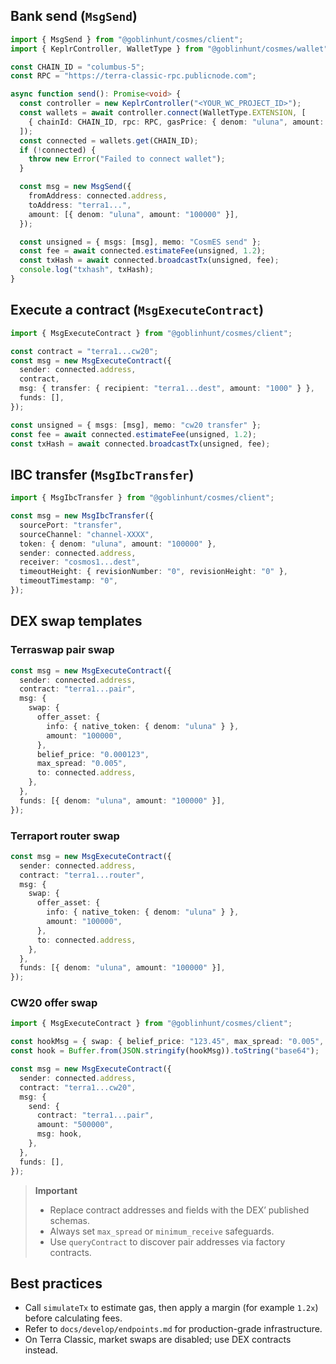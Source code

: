 ## Bank send (`MsgSend`)

```ts
import { MsgSend } from "@goblinhunt/cosmes/client";
import { KeplrController, WalletType } from "@goblinhunt/cosmes/wallet";

const CHAIN_ID = "columbus-5";
const RPC = "https://terra-classic-rpc.publicnode.com";

async function send(): Promise<void> {
  const controller = new KeplrController("<YOUR_WC_PROJECT_ID>");
  const wallets = await controller.connect(WalletType.EXTENSION, [
    { chainId: CHAIN_ID, rpc: RPC, gasPrice: { denom: "uluna", amount: "28.325" } },
  ]);
  const connected = wallets.get(CHAIN_ID);
  if (!connected) {
    throw new Error("Failed to connect wallet");
  }

  const msg = new MsgSend({
    fromAddress: connected.address,
    toAddress: "terra1...",
    amount: [{ denom: "uluna", amount: "100000" }],
  });

  const unsigned = { msgs: [msg], memo: "CosmES send" };
  const fee = await connected.estimateFee(unsigned, 1.2);
  const txHash = await connected.broadcastTx(unsigned, fee);
  console.log("txhash", txHash);
}
```

## Execute a contract (`MsgExecuteContract`)

```ts
import { MsgExecuteContract } from "@goblinhunt/cosmes/client";

const contract = "terra1...cw20";
const msg = new MsgExecuteContract({
  sender: connected.address,
  contract,
  msg: { transfer: { recipient: "terra1...dest", amount: "1000" } },
  funds: [],
});

const unsigned = { msgs: [msg], memo: "cw20 transfer" };
const fee = await connected.estimateFee(unsigned, 1.2);
const txHash = await connected.broadcastTx(unsigned, fee);
```

## IBC transfer (`MsgIbcTransfer`)

```ts
import { MsgIbcTransfer } from "@goblinhunt/cosmes/client";

const msg = new MsgIbcTransfer({
  sourcePort: "transfer",
  sourceChannel: "channel-XXXX",
  token: { denom: "uluna", amount: "100000" },
  sender: connected.address,
  receiver: "cosmos1...dest",
  timeoutHeight: { revisionNumber: "0", revisionHeight: "0" },
  timeoutTimestamp: "0",
});
```

## DEX swap templates

### Terraswap pair swap

```ts
const msg = new MsgExecuteContract({
  sender: connected.address,
  contract: "terra1...pair",
  msg: {
    swap: {
      offer_asset: {
        info: { native_token: { denom: "uluna" } },
        amount: "100000",
      },
      belief_price: "0.000123",
      max_spread: "0.005",
      to: connected.address,
    },
  },
  funds: [{ denom: "uluna", amount: "100000" }],
});
```

### Terraport router swap

```ts
const msg = new MsgExecuteContract({
  sender: connected.address,
  contract: "terra1...router",
  msg: {
    swap: {
      offer_asset: {
        info: { native_token: { denom: "uluna" } },
        amount: "100000",
      },
      to: connected.address,
    },
  },
  funds: [{ denom: "uluna", amount: "100000" }],
});
```

### CW20 offer swap

```ts
import { MsgExecuteContract } from "@goblinhunt/cosmes/client";

const hookMsg = { swap: { belief_price: "123.45", max_spread: "0.005", to: connected.address } };
const hook = Buffer.from(JSON.stringify(hookMsg)).toString("base64");

const msg = new MsgExecuteContract({
  sender: connected.address,
  contract: "terra1...cw20",
  msg: {
    send: {
      contract: "terra1...pair",
      amount: "500000",
      msg: hook,
    },
  },
  funds: [],
});
```

> **Important**
>
> - Replace contract addresses and fields with the DEX’ published schemas.
> - Always set `max_spread` or `minimum_receive` safeguards.
> - Use `queryContract` to discover pair addresses via factory contracts.

## Best practices

- Call `simulateTx` to estimate gas, then apply a margin (for example `1.2x`) before calculating fees.
- Refer to `docs/develop/endpoints.md` for production-grade infrastructure.
- On Terra Classic, market swaps are disabled; use DEX contracts instead.
